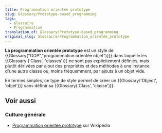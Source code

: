 ```yaml
---
title: Programmation orientée prototype
slug: Glossary/Prototype-based_programming
tags:
  - Glossaire
  - Programmation
translation_of: Glossary/Prototype-based_programming
original_slug: Glossaire/Programmation_orientée_prototype
---
```

**La programmation orientée prototype** est un style de {{Glossary("OOP","programmation orientée objet")}}} dans laquelle les {{Glossary ('Class', 'classes')}} ne sont pas explicitement définies, mais plutôt dérivées par ajout des propriétés et des méthodes à une instance d'une autre classe ou, moins fréquemment, par ajouts à un objet vide.

En termes simples, ce type de style permet de créer un {{Glossary('Object', 'objet')}} sans définir sa {{Glossary('Class', 'classe')}}.

## Voir aussi

### Culture générale

- [Programmation orientée prototype](https://fr.wikipedia.org/wiki/Programmation_orient%C3%A9e_prototype) sur Wikipédia
